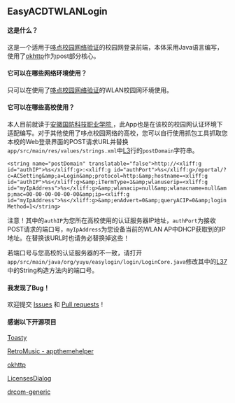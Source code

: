 ## **EasyACDTWLANLogin**

#### 这是什么？

这是一个适用于[哆点校园网络验证](https://www.drcom.com.cn/)的校园网登录前端，本体采用Java语言编写，使用了[okhttp](https://github.com/square/okhttp)作为post部分核心。



#### 它可以在哪些网络环境使用？

只可以在使用了[哆点校园网络验证](https://www.drcom.com.cn/)的WLAN校园网环境使用。



#### 它可以在哪些高校使用？

本人目前就读于[安徽国防科技职业学院 ](https://www.acdt.edu.cn/)，此App也是在该校的校园网认证环境下适配编写。对于其他使用了哆点校园网络的高校，您可以自行使用抓包工具抓取您本校的Web登录界面的POST请求URL并替换`app/src/main/res/values/strings.xml`中[L3](https://github.com/Yuyuko1024/EasyACDTWLANLogin/blob/main/app/src/main/res/values/strings.xml#L3)行的`postDomain`字符串。

`<string name="postDomain" translatable="false">http://<xliff:g id="authIP">%s</xliff:g>:<xliff:g id="authPort">%s</xliff:g>/eportal/?c=ACSetting&amp;a=Login&amp;protocol=http:&amp;hostname=<xliff:g id="authIP">%s</xliff:g>&amp;iTermType=1&amp;wlanuserip=<xliff:g id="myIpAddress">%s</xliff:g>&amp;wlanacip=null&amp;wlanacname=null&amp;mac=00-00-00-00-00-00&amp;ip=<xliff:g id="myIpAddress">%s</xliff:g>&amp;enAdvert=0&amp;queryACIP=0&amp;loginMethod=1</string>`

注意！其中的`authIP`为您所在高校使用的认证服务器IP地址，`authPort`为接收POST请求的端口号，`myIpAddress`为您设备当前的WLAN AP中DHCP获取到的IP地址。在替换该URL时也请务必替换掉这些！

若端口号与您高校的认证服务器的不一致，请打开`app/src/main/java/org/yuyu/easylogin/login/LoginCore.java`修改其中的[L37](https://github.com/Yuyuko1024/EasyACDTWLANLogin/blob/main/app/src/main/java/org/yuyu/easylogin/login/LoginCore.java#L37)中的String构造方法内的端口号。



#### 我发现了Bug！

欢迎提交 [Issues](https://github.com/Yuyuko1024/EasyACDTWLANLogin/issues) 和 [Pull requests](https://github.com/Yuyuko1024/EasyACDTWLANLogin/pulls)！



#### 感谢以下开源项目

[Toasty](https://github.com/GrenderG/Toasty)

[RetroMusic - appthemehelper](https://github.com/RetroMusicPlayer/RetroMusicPlayer)

[okhttp](https://github.com/square/okhttp)

[LicensesDialog](https://psdev.de/LicensesDialog)

[drcom-generic](https://github.com/drcoms/drcom-generic)
